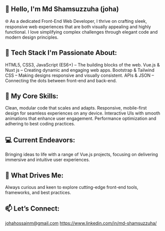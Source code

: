 ## 👋 Hello, I'm Md Shamsuzzuha (joha)
🌐 As a dedicated Front-End Web Developer, I thrive on crafting sleek, responsive web experiences that are both visually appealing and highly functional. I love simplifying complex challenges through elegant code and modern design principles.

## 🔧 Tech Stack I'm Passionate About:

HTML5, CSS3, JavaScript (ES6+) – The building blocks of the web.
Vue.js & Nuxt js – Creating dynamic and engaging web apps.
Bootstrap & Tailwind CSS – Making designs responsive and visually consistent.
APIs & JSON – Connecting the dots between front-end and back-end.


## 🎯 My Core Skills:

Clean, modular code that scales and adapts.
Responsive, mobile-first design for seamless experiences on any device.
Interactive UIs with smooth animations that enhance user engagement.
Performance optimization and adhering to best coding practices.


## 💻 Current Endeavors:

Bringing ideas to life with a range of Vue.js projects, focusing on delivering immersive and intuitive user experiences.


## 🌱 What Drives Me:

Always curious and keen to explore cutting-edge front-end tools, frameworks, and best practices.


## 📫 Let’s Connect:

johahossainm@gmail.com
https://www.linkedin.com/in/md-shamsuzzuha/

